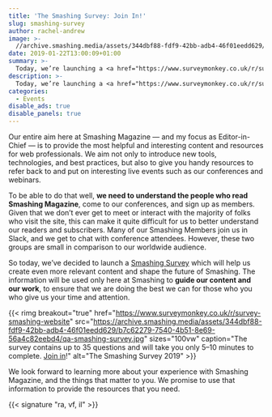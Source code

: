 ```yaml
---
title: 'The Smashing Survey: Join In!'
slug: smashing-survey
author: rachel-andrew
image: >-
  //archive.smashing.media/assets/344dbf88-fdf9-42bb-adb4-46f01eedd629/b7c62279-7540-4b51-8e69-56a4c82eebd4/qa-smashing-survey.jpg
date: 2019-01-22T13:00:09+01:00
summary: >-
  Today, we’re launching a <a href="https://www.surveymonkey.co.uk/r/survey-smashing-website">Smashing Survey</a>. We want to find out about you, our readers, so that we can better bring you the tutorials, articles and resources that you need.
description: >-
  Today, we’re launching a <a href="https://www.surveymonkey.co.uk/r/survey-smashing-website">Smashing Survey</a>. We want to find out about you, our readers, so that we can better bring you the tutorials, articles and resources that you need.
categories:
  - Events
disable_ads: true
disable_panels: true
---
```

Our entire aim here at Smashing Magazine &mdash; and my focus as Editor-in-Chief &mdash; is to provide the most helpful and interesting content and resources for web professionals. We aim not only to introduce new tools, technologies, and best practices, but also to give you handy resources to refer back to and put on interesting live events such as our conferences and webinars.

To be able to do that well, **we need to understand the people who read Smashing Magazine**, come to our conferences, and sign up as members. Given that we don’t ever get to meet or interact with the majority of folks who visit the site, this can make it quite difficult for us to better understand our readers and subscribers. Many of our Smashing Members join us in Slack, and we get to chat with conference attendees. However, these two groups are small in comparison to our worldwide audience.

So today, we’ve decided to launch a [Smashing Survey](https://www.surveymonkey.co.uk/r/survey-smashing-website) which will help us create even more relevant content and shape the future of Smashing. The information will be used only here at Smashing to **guide our content and our work**, to ensure that we are doing the best we can for those who you who give us your time and attention. 

{{< rimg breakout="true" href="https://www.surveymonkey.co.uk/r/survey-smashing-website" src="https://archive.smashing.media/assets/344dbf88-fdf9-42bb-adb4-46f01eedd629/b7c62279-7540-4b51-8e69-56a4c82eebd4/qa-smashing-survey.jpg" sizes="100vw" caption="The survey contains up to 35 questions and will take you only 5–10 minutes to complete. <a href='https://www.surveymonkey.co.uk/r/survey-smashing-website'>Join in</a>!" alt="The Smashing Survey 2019" >}}

We look forward to learning more about your experience with Smashing Magazine, and the things that matter to you. We promise to use that information to provide the resources that you need.

{{< signature "ra, vf, il" >}}